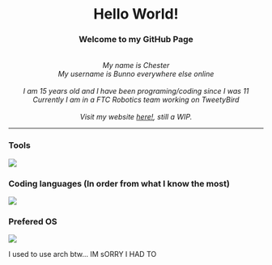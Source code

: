 <h1 align="center">Hello World!</h1>

<h3 align="center">Welcome to my GitHub Page</h3>
<p align="center">
  <i>
    <br>
    My name is Chester<br>
    My username is Bunno everywhere else online<br>
    <br>
    I am 15 years old and I have been programing/coding since I was 11<br>
    Currently I am in a FTC Robotics team working on TweetyBird<br>
    <br>
    Visit my website <a href="https://www.chesterlk.com">here!</a>, still a WIP.
  </i>
</p>

<hr>

### Tools
<a href="https://www.chesterlk.com">
    <img src="https://skillicons.dev/icons?i=git,vim,vscode,androidstudio,docker,cloudflare" />
</a>

### Coding languages (In order from what I know the most)
<a href="https://www.chesterlk.com">
    <img src="https://skillicons.dev/icons?i=java,lua,python,html,css,javascript,cpp" />
</a>

### Prefered OS
<a href="https://www.chesterlk.com">
    <img src="https://skillicons.dev/icons?i=linux" />
</a> <p>I used to use arch btw... IM sORRY I HAD TO</p>
